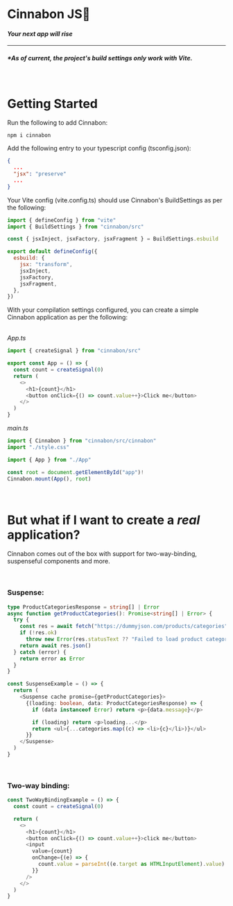 # **Cinnabon JS**🥧

#### _Your next app will rise_

---

##### \*_As of current, the project's build settings only work with Vite._

<br >

# Getting Started

Run the following to add Cinnabon:

`npm i cinnabon`

Add the following entry to your typescript config (tsconfig.json):

```json
{
  ...
  "jsx": "preserve"
  ...
}
```

Your Vite config (vite.config.ts) should use Cinnabon's BuildSettings as per the following:

```js
import { defineConfig } from "vite"
import { BuildSettings } from "cinnabon/src"

const { jsxInject, jsxFactory, jsxFragment } = BuildSettings.esbuild

export default defineConfig({
  esbuild: {
    jsx: "transform",
    jsxInject,
    jsxFactory,
    jsxFragment,
  },
})
```

With your compilation settings configured, you can create a simple Cinnabon application as per the following:
<br />
<br />

_App.ts_

```js
import { createSignal } from "cinnabon/src"

export const App = () => {
  const count = createSignal(0)
  return (
    <>
      <h1>{count}</h1>
      <button onClick={() => count.value++}>Click me</button>
    </>
  )
}
```

_main.ts_

```js
import { Cinnabon } from "cinnabon/src/cinnabon"
import "./style.css"

import { App } from "./App"

const root = document.getElementById("app")!
Cinnabon.mount(App(), root)
```

<br>

# But what if I want to create a _real_ application?

Cinnabon comes out of the box with support for two-way-binding, suspenseful components and more.

<br>

### **Suspense:**

```ts
type ProductCategoriesResponse = string[] | Error
async function getProductCategories(): Promise<string[] | Error> {
  try {
    const res = await fetch("https://dummyjson.com/products/categories")
    if (!res.ok)
      throw new Error(res.statusText ?? "Failed to load product categories")
    return await res.json()
  } catch (error) {
    return error as Error
  }
}

const SuspenseExample = () => {
  return (
    <Suspense cache promise={getProductCategories}>
      {(loading: boolean, data: ProductCategoriesResponse) => {
        if (data instanceof Error) return <p>{data.message}</p>

        if (loading) return <p>loading...</p>
        return <ul>{...categories.map((c) => <li>{c}</li>)}</ul>
      }}
    </Suspense>
  )
}
```

<br>

### **Two-way binding:**

```js
const TwoWayBindingExample = () => {
  const count = createSignal(0)

  return (
    <>
      <h1>{count}</h1>
      <button onClick={() => count.value++}>click me</button>
      <input
        value={count}
        onChange={(e) => {
          count.value = parseInt((e.target as HTMLInputElement).value)
        }}
      />
    </>
  )
}
```
